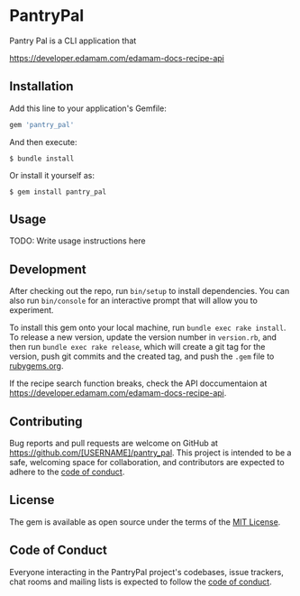 # PantryPal
Pantry Pal is a CLI application that 


https://developer.edamam.com/edamam-docs-recipe-api

## Installation

Add this line to your application's Gemfile:

```ruby
gem 'pantry_pal'
```

And then execute:

    $ bundle install

Or install it yourself as:

    $ gem install pantry_pal

## Usage

TODO: Write usage instructions here

## Development

After checking out the repo, run `bin/setup` to install dependencies. You can also run `bin/console` for an interactive prompt that will allow you to experiment.

To install this gem onto your local machine, run `bundle exec rake install`. To release a new version, update the version number in `version.rb`, and then run `bundle exec rake release`, which will create a git tag for the version, push git commits and the created tag, and push the `.gem` file to [rubygems.org](https://rubygems.org).


If the recipe search function breaks, check the API doccumentaion at https://developer.edamam.com/edamam-docs-recipe-api. 

## Contributing

Bug reports and pull requests are welcome on GitHub at https://github.com/[USERNAME]/pantry_pal. This project is intended to be a safe, welcoming space for collaboration, and contributors are expected to adhere to the [code of conduct](https://github.com/[USERNAME]/pantry_pal/blob/master/CODE_OF_CONDUCT.md).

## License

The gem is available as open source under the terms of the [MIT License](https://opensource.org/licenses/MIT).

## Code of Conduct

Everyone interacting in the PantryPal project's codebases, issue trackers, chat rooms and mailing lists is expected to follow the [code of conduct](https://github.com/[USERNAME]/pantry_pal/blob/master/CODE_OF_CONDUCT.md).
